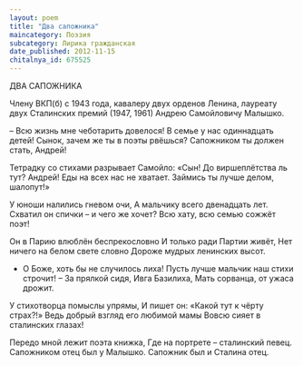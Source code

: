```yaml
---
layout: poem
title: "Два сапожника"
maincategory: Поэзия
subcategory: Лирика гражданская
date_published: 2012-11-15
chitalnya_id: 675525
---
```




ДВА САПОЖНИКА

Члену ВКП(б) с 1943 года, кавалеру 
двух орденов Ленина, лауреату двух 
Сталинских премий (1947, 1961) 
Андрею Самойловичу Малышко.

– Всю жизнь мне чеботарить довелося!
В семье у нас одиннадцать детей!
Сынок, зачем же ты в поэты рвёшься?
Сапожником ты должен стать, Андрей!

Тетрадку со стихами разрывает
Самойло: 
«Сын! До виршеплётства ль тут?
Андрей! Еды на всех нас не хватает.
Займись ты лучше делом, шалопут!»

У юноши налились гневом очи,
А мальчику всего двенадцать лет.
Схватил он спички – и чего же хочет?
Всю хату, всю семью сожжёт поэт!

Он в Парию влюблён беспрекословно
И только ради Партии живёт,
Нет ничего на белом свете словно
Дороже мудрых ленинских высот.

- О Боже, хоть бы не случилось лиха!
Пусть лучше мальчик наш стихи строчит! – 
За прялкой сидя, Ивга Базилиха,
Мать сорванца, от ужаса дрожит.

У стихотворца помыслы упрямы,
И пишет он: «Какой тут к чёрту страх?!»
Ведь добрый взгляд его любимой мамы
Вовсю сияет в сталинских глазах!

Передо мной лежит поэта книжка,
Где на портрете – сталинский певец.
Сапожником отец был у Малышко.
Сапожник был и Сталина отец.







